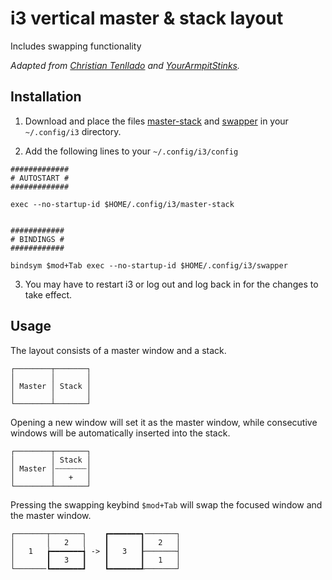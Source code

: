# i3 vertical master & stack layout
Includes swapping functionality

_Adapted from [Christian Tenllado](https://github.com/tenllado)
and [YourArmpitStinks](https://www.reddit.com/user/YourArmpitStinks/)._

## Installation

1) Download and place the files [master-stack](https://raw.githubusercontent.com/Julynx/i3-master-stack/main/master-stack) and [swapper](https://raw.githubusercontent.com/Julynx/i3-master-stack/main/swapper) in your 
`~/.config/i3` directory.

2) Add the following lines to your `~/.config/i3/config`
```
#############
# AUTOSTART #
#############

exec --no-startup-id $HOME/.config/i3/master-stack


############
# BINDINGS #
############

bindsym $mod+Tab exec --no-startup-id $HOME/.config/i3/swapper
```

3) You may have to restart i3 or log out and log back in for the changes to take effect.

## Usage

The layout consists of a master window and a stack.
```
┌────────┬───────┐
│        │       │
│ Master │ Stack │
│        │       │
└────────┴───────┘
```
Opening a new window will set it as the master window, while
consecutive windows will be automatically inserted into the stack.

```
┌────────┬───────┐
│        │ Stack │
│ Master │┄┄┄┄┄┄┄│
│        │   +   │
└────────┴───────┘
```
Pressing the swapping keybind `$mod+Tab` will
swap the focused window and the master window. 

```
┌───────┬───────┐    ┏━━━━━━━┓───────┐
│       │   2   │    ┃       ┃   2   │
│   1   ┢━━━━━━━┪ -> ┃   3   ┠───────┤
│       ┃   3   ┃    ┃       ┃   1   │
└───────┗━━━━━━━┛    ┗━━━━━━━┹───────┘
```
